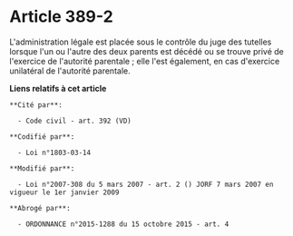 # Article 389-2

L'administration légale est placée sous le contrôle du juge des tutelles lorsque l'un ou l'autre des deux parents est décédé
ou se trouve privé de l'exercice de l'autorité parentale ; elle l'est également, en cas d'exercice unilatéral de l'autorité
parentale.

**Liens relatifs à cet article**

	**Cité par**:

	  - Code civil - art. 392 (VD)

	**Codifié par**:

	  - Loi n°1803-03-14

	**Modifié par**:

	  - Loi n°2007-308 du 5 mars 2007 - art. 2 () JORF 7 mars 2007 en vigueur le 1er janvier 2009

	**Abrogé par**:

	  - ORDONNANCE n°2015-1288 du 15 octobre 2015 - art. 4
